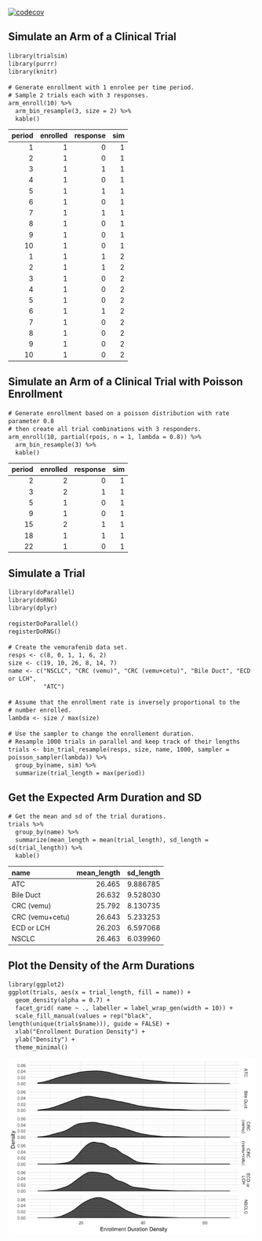 [![codecov](https://codecov.io/gh/kaneplusplus/trialsim/branch/master/graph/badge.svg)](https://codecov.io/gh/kaneplusplus/trialsim)

Simulate an Arm of a Clinical Trial
-----------------------------------

    library(trialsim)
    library(purrr)
    library(knitr)

    # Generate enrollment with 1 enrolee per time period.
    # Sample 2 trials each with 3 responses.
    arm_enroll(10) %>%
      arm_bin_resample(3, size = 2) %>% 
      kable()

<table>
<thead>
<tr class="header">
<th style="text-align: right;">period</th>
<th style="text-align: right;">enrolled</th>
<th style="text-align: right;">response</th>
<th style="text-align: right;">sim</th>
</tr>
</thead>
<tbody>
<tr class="odd">
<td style="text-align: right;">1</td>
<td style="text-align: right;">1</td>
<td style="text-align: right;">0</td>
<td style="text-align: right;">1</td>
</tr>
<tr class="even">
<td style="text-align: right;">2</td>
<td style="text-align: right;">1</td>
<td style="text-align: right;">0</td>
<td style="text-align: right;">1</td>
</tr>
<tr class="odd">
<td style="text-align: right;">3</td>
<td style="text-align: right;">1</td>
<td style="text-align: right;">1</td>
<td style="text-align: right;">1</td>
</tr>
<tr class="even">
<td style="text-align: right;">4</td>
<td style="text-align: right;">1</td>
<td style="text-align: right;">0</td>
<td style="text-align: right;">1</td>
</tr>
<tr class="odd">
<td style="text-align: right;">5</td>
<td style="text-align: right;">1</td>
<td style="text-align: right;">1</td>
<td style="text-align: right;">1</td>
</tr>
<tr class="even">
<td style="text-align: right;">6</td>
<td style="text-align: right;">1</td>
<td style="text-align: right;">0</td>
<td style="text-align: right;">1</td>
</tr>
<tr class="odd">
<td style="text-align: right;">7</td>
<td style="text-align: right;">1</td>
<td style="text-align: right;">1</td>
<td style="text-align: right;">1</td>
</tr>
<tr class="even">
<td style="text-align: right;">8</td>
<td style="text-align: right;">1</td>
<td style="text-align: right;">0</td>
<td style="text-align: right;">1</td>
</tr>
<tr class="odd">
<td style="text-align: right;">9</td>
<td style="text-align: right;">1</td>
<td style="text-align: right;">0</td>
<td style="text-align: right;">1</td>
</tr>
<tr class="even">
<td style="text-align: right;">10</td>
<td style="text-align: right;">1</td>
<td style="text-align: right;">0</td>
<td style="text-align: right;">1</td>
</tr>
<tr class="odd">
<td style="text-align: right;">1</td>
<td style="text-align: right;">1</td>
<td style="text-align: right;">1</td>
<td style="text-align: right;">2</td>
</tr>
<tr class="even">
<td style="text-align: right;">2</td>
<td style="text-align: right;">1</td>
<td style="text-align: right;">1</td>
<td style="text-align: right;">2</td>
</tr>
<tr class="odd">
<td style="text-align: right;">3</td>
<td style="text-align: right;">1</td>
<td style="text-align: right;">0</td>
<td style="text-align: right;">2</td>
</tr>
<tr class="even">
<td style="text-align: right;">4</td>
<td style="text-align: right;">1</td>
<td style="text-align: right;">0</td>
<td style="text-align: right;">2</td>
</tr>
<tr class="odd">
<td style="text-align: right;">5</td>
<td style="text-align: right;">1</td>
<td style="text-align: right;">0</td>
<td style="text-align: right;">2</td>
</tr>
<tr class="even">
<td style="text-align: right;">6</td>
<td style="text-align: right;">1</td>
<td style="text-align: right;">1</td>
<td style="text-align: right;">2</td>
</tr>
<tr class="odd">
<td style="text-align: right;">7</td>
<td style="text-align: right;">1</td>
<td style="text-align: right;">0</td>
<td style="text-align: right;">2</td>
</tr>
<tr class="even">
<td style="text-align: right;">8</td>
<td style="text-align: right;">1</td>
<td style="text-align: right;">0</td>
<td style="text-align: right;">2</td>
</tr>
<tr class="odd">
<td style="text-align: right;">9</td>
<td style="text-align: right;">1</td>
<td style="text-align: right;">0</td>
<td style="text-align: right;">2</td>
</tr>
<tr class="even">
<td style="text-align: right;">10</td>
<td style="text-align: right;">1</td>
<td style="text-align: right;">0</td>
<td style="text-align: right;">2</td>
</tr>
</tbody>
</table>

Simulate an Arm of a Clinical Trial with Poisson Enrollment
-----------------------------------------------------------

    # Generate enrollment based on a poisson distribution with rate parameter 0.8
    # then create all trial combinations with 3 responders.
    arm_enroll(10, partial(rpois, n = 1, lambda = 0.8)) %>%
      arm_bin_resample(3) %>%
      kable()

<table>
<thead>
<tr class="header">
<th style="text-align: right;">period</th>
<th style="text-align: right;">enrolled</th>
<th style="text-align: right;">response</th>
<th style="text-align: right;">sim</th>
</tr>
</thead>
<tbody>
<tr class="odd">
<td style="text-align: right;">2</td>
<td style="text-align: right;">2</td>
<td style="text-align: right;">0</td>
<td style="text-align: right;">1</td>
</tr>
<tr class="even">
<td style="text-align: right;">3</td>
<td style="text-align: right;">2</td>
<td style="text-align: right;">1</td>
<td style="text-align: right;">1</td>
</tr>
<tr class="odd">
<td style="text-align: right;">5</td>
<td style="text-align: right;">1</td>
<td style="text-align: right;">0</td>
<td style="text-align: right;">1</td>
</tr>
<tr class="even">
<td style="text-align: right;">9</td>
<td style="text-align: right;">1</td>
<td style="text-align: right;">0</td>
<td style="text-align: right;">1</td>
</tr>
<tr class="odd">
<td style="text-align: right;">15</td>
<td style="text-align: right;">2</td>
<td style="text-align: right;">1</td>
<td style="text-align: right;">1</td>
</tr>
<tr class="even">
<td style="text-align: right;">18</td>
<td style="text-align: right;">1</td>
<td style="text-align: right;">1</td>
<td style="text-align: right;">1</td>
</tr>
<tr class="odd">
<td style="text-align: right;">22</td>
<td style="text-align: right;">1</td>
<td style="text-align: right;">0</td>
<td style="text-align: right;">1</td>
</tr>
</tbody>
</table>

Simulate a Trial
----------------

    library(doParallel)
    library(doRNG)
    library(dplyr)

    registerDoParallel()
    registerDoRNG()

    # Create the vemurafenib data set.
    resps <- c(8, 0, 1, 1, 6, 2)
    size <- c(19, 10, 26, 8, 14, 7)
    name <- c("NSCLC", "CRC (vemu)", "CRC (vemu+cetu)", "Bile Duct", "ECD or LCH",
              "ATC")

    # Assume that the enrollment rate is inversely proportional to the
    # number enrolled.
    lambda <- size / max(size)

    # Use the sampler to change the enrollement duration.
    # Resample 1000 trials in parallel and keep track of their lengths
    trials <- bin_trial_resample(resps, size, name, 1000, sampler = poisson_sampler(lambda)) %>%
      group_by(name, sim) %>% 
      summarize(trial_length = max(period))

Get the Expected Arm Duration and SD
------------------------------------

    # Get the mean and sd of the trial durations.
    trials %>%
      group_by(name) %>% 
      summarize(mean_length = mean(trial_length), sd_length = sd(trial_length)) %>%
      kable()

<table>
<thead>
<tr class="header">
<th style="text-align: left;">name</th>
<th style="text-align: right;">mean_length</th>
<th style="text-align: right;">sd_length</th>
</tr>
</thead>
<tbody>
<tr class="odd">
<td style="text-align: left;">ATC</td>
<td style="text-align: right;">26.465</td>
<td style="text-align: right;">9.886785</td>
</tr>
<tr class="even">
<td style="text-align: left;">Bile Duct</td>
<td style="text-align: right;">26.632</td>
<td style="text-align: right;">9.528030</td>
</tr>
<tr class="odd">
<td style="text-align: left;">CRC (vemu)</td>
<td style="text-align: right;">25.792</td>
<td style="text-align: right;">8.130735</td>
</tr>
<tr class="even">
<td style="text-align: left;">CRC (vemu+cetu)</td>
<td style="text-align: right;">26.643</td>
<td style="text-align: right;">5.233253</td>
</tr>
<tr class="odd">
<td style="text-align: left;">ECD or LCH</td>
<td style="text-align: right;">26.203</td>
<td style="text-align: right;">6.597068</td>
</tr>
<tr class="even">
<td style="text-align: left;">NSCLC</td>
<td style="text-align: right;">26.463</td>
<td style="text-align: right;">6.039960</td>
</tr>
</tbody>
</table>

Plot the Density of the Arm Durations
-------------------------------------

    library(ggplot2)
    ggplot(trials, aes(x = trial_length, fill = name)) +
      geom_density(alpha = 0.7) +
      facet_grid( name ~ ., labeller = label_wrap_gen(width = 10)) +
      scale_fill_manual(values = rep("black", length(unique(trials$name))), guide = FALSE) +
      xlab("Enrollment Duration Density") +
      ylab("Density") +
      theme_minimal()

![](inst/README/README_files/figure-markdown_strict/unnamed-chunk-5-1.png)
